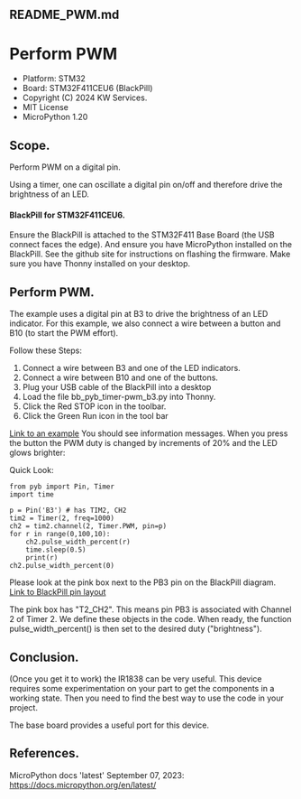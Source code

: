 ## README_PWM.md
# Perform PWM

* Platform: STM32
* Board: STM32F411CEU6 (BlackPill)
* Copyright (C) 2024 KW Services.
* MIT License
* MicroPython 1.20

## Scope.
Perform PWM on a digital pin.  

Using a timer, one can oscillate a digital pin on/off and therefore drive the brightness of an LED.

#### BlackPill for STM32F411CEU6.
Ensure the BlackPill is attached to the STM32F411 Base Board (the USB connect faces the edge).
And ensure you have MicroPython installed on the BlackPill.  See the github site for instructions
on flashing the firmware.  Make sure you have Thonny installed on your desktop.

## Perform PWM.

The example uses a digital pin at B3 to drive the brightness of an LED indicator.
For this example, we also connect a wire between a button and B10 (to start the PWM effort).

Follow these Steps:
1) Connect a wire between B3 and one of the LED indicators.
2) Connect a wire between B10 and one of the buttons. 
4) Plug your USB cable of the BlackPill into a desktop
5) Load the file bb_pyb_timer-pwm_b3.py into Thonny.
6) Click the Red STOP icon in the toolbar.
7) Click the Green Run icon in the tool bar

[Link to an example](/bb_pyb_timer-pwm_b3.py)
You should see information messages.  When you press the button the PWM duty is changed by increments of 20% and the LED glows brighter:

Quick Look:
```
from pyb import Pin, Timer
import time

p = Pin('B3') # has TIM2, CH2
tim2 = Timer(2, freq=1000)
ch2 = tim2.channel(2, Timer.PWM, pin=p)
for r in range(0,100,10):
    ch2.pulse_width_percent(r)
    time.sleep(0.5)
    print(r)
ch2.pulse_width_percent(0) 
```

Please look at the pink box next to the PB3 pin on the BlackPill diagram. 
[Link to BlackPill pin layout](images/STM32F4x1_PinoutDiagram_RichardBalint.png)

The pink box has "T2_CH2".
This means pin PB3 is associated with Channel 2 of Timer 2.  We define these objects in the code.
When ready, the function pulse_width_percent() is then set to the desired duty ("brightness").

## Conclusion.

(Once you get it to work) the IR1838 can be very useful.  This device requires some
experimentation on your part to get the components in a working state.  Then you need to 
find the best way to use the code in your project.

The base board provides a useful port for this device.

## References.

MicroPython docs 'latest' September 07, 2023: https://docs.micropython.org/en/latest/